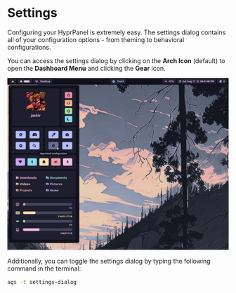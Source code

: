 # Settings
Configuring your HyprPanel is extremely easy. The settings dialog contains all of your configuration options - from theming to behavioral configurations. 

You can access the settings dialog by clicking on the **Arch Icon** (default) to open the **Dashboard Menu** and clicking the **Gear** icon.

![Dashboard Settings](../images/configuration/dashboard_settings.png)

Additionally, you can toggle the settings dialog by typing the following command in the terminal:
```bash
ags -t settings-dialog
```
